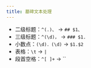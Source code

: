 ```yaml
---
title: 墓碑文本处理
---
```


<!-- markdownlint-disable -->
- 二级标题：`^(.)、` -> `## $1、`
- 三级标题：`^(\d)，` -> `### $1. `
- 小数点：`(\d)．(\d)` -> `$1.$2`
- 表格：`\t` -> ` | `
- 段首空格：`^[ ]+` -> ``
<!-- markdownlint-enable -->
